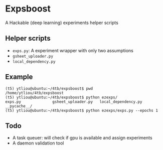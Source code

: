 # Expsboost

A Hackable (deep learning) experiments helper scripts

## Helper scripts

- `exps.py`: A experiment wrapper with only two assumptions
- `gsheet_uploader.py`
- `local_dependency.py`

## Example

```
(t5) ytliou@ubuntu:~/4tb/expsboost$ pwd
/home/ytliou/4tb/expsboost
(t5) ytliou@ubuntu:~/4tb/expsboost$ python ezexps/
exps.py              gsheet_uploader.py   local_dependency.py  __pycache__/
(t5) ytliou@ubuntu:~/4tb/expsboost$ python ezexps/exps.py --epochs 1
```

## Todo

- A task queuer: will check if gpu is available and assign experiments
- A daemon validation tool
